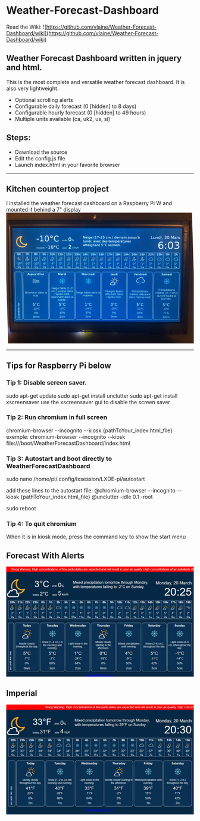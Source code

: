 # Weather-Forecast-Dashboard
Read the Wiki: ![https://github.com/vlaine/Weather-Forecast-Dashboard/wiki](https://github.com/vlaine/Weather-Forecast-Dashboard/wiki)

## Weather Forecast Dashboard written in jquery and html.
This is the most complete and versatile weather forecast dashboard.  It is also very lightweight.
- Optional scrolling alerts
- Configurable daily forecast (0 [hidden] to 8 days)
- Configurable hourly forecast (0 [hidden] to 49 hours)
- Multiple units available (ca, uk2, us, si)

## Steps:
- Download the source
- Edit the config.js file
- Launch index.html in your favorite browser

***
## Kitchen countertop project
I installed the weather forecast dashboard on a Raspberry Pi W and mounted it behind a 7" display
![Raspberry Pi Zero W with a 7in Screen](https://github.com/vlaine/Weather-Forecast-Dashboard/blob/master/screehshots/Raspberry%20Pi%20Zero%20W%20with%20a%207in%20Screen.JPG?raw=true)

***

## Tips for Raspberry Pi below

### Tip 1: Disable screen saver.

sudo apt-get update
sudo apt-get install unclutter
sudo apt-get install xscreensaver
use the xscreensaver gui to disable the screen saver

### Tip 2: Run chromium in full screen

chromium-browser --incognito --kiosk {pathToYour_index.html_file}
exemple: chromium-browser --incognito --kiosk file:///boot/WeatherForecastDashboard/index.html

### Tip 3: Autostart and boot directly to WeatherForecastDashboard

sudo nano /home/pi/.config/lxsession/LXDE-pi/autostart

add these lines to the autostart file:
@chromium-browser --incognito --kiosk {pathToYour_index.html_file}
@unclutter -idle 0.1 -root

sudo reboot

### Tip 4: To quit chromium 
When it is in kiosk mode, press the command key to show the start menu

## Forecast With Alerts
![Forecast With Alerts](https://github.com/vlaine/Weather-Forecast-Dashboard/blob/master/screehshots/600x1024_1.jpg?raw=true)

## Imperial
![Imperial](https://github.com/vlaine/Weather-Forecast-Dashboard/blob/master/screehshots/imperial.jpg?raw=true)
